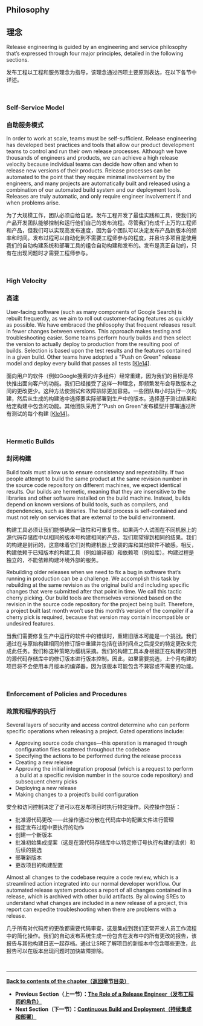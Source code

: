 ## **Philosophy**

## **理念**

Release engineering is guided by an engineering and service philosophy that’s expressed through four major principles, detailed in the following sections.

发布工程以工程和服务理念为指导，该理念通过四项主要原则表达，在以下各节中详述。

<br>

### **Self-Service Model**

### **自助服务模式**

In order to work at scale, teams must be self-sufficient. Release engineering has developed best practices and tools that allow our product development teams to control and run their own release processes. Although we have thousands of engineers and products, we can achieve a high release velocity because individual teams can decide how often and when to release new versions of their products. Release processes can be automated to the point that they require minimal involvement by the engineers, and many projects are automatically built and released using a combination of our automated build system and our deployment tools. Releases are truly automatic, and only require engineer involvement if and when problems arise.

为了大规模工作，团队必须自给自足。发布工程开发了最佳实践和工具，使我们的产品开发团队能够控制和运行他们自己的发布流程。尽管我们有成千上万的工程师和产品，但我们可以实现高发布速度，因为各个团队可以决定发布产品新版本的频率和时间。发布过程可以自动化到不需要工程师参与的程度，并且许多项目是使用我们的自动构建系统和部署工具的组合自动构建和发布的。发布是真正自动的，只有在出现问题时才需要工程师参与。

<br>

### **High Velocity**

### **高速**

User-facing software (such as many components of Google Search) is rebuilt frequently, as we aim to roll out customer-facing features as quickly as possible. We have embraced the philosophy that frequent releases result in fewer changes between versions. This approach makes testing and troubleshooting easier. Some teams perform hourly builds and then select the version to actually deploy to production from the resulting pool of builds. Selection is based upon the test results and the features contained in a given build. Other teams have adopted a "Push on Green" release model and deploy every build that passes all tests [[Kle14]](https://www.usenix.org/publications/login/october-2014-vol-39-no-5/making-push-green-reality).

面向用户的软件（例如Google搜索的许多组件）经常重建，因为我们的目标是尽快推出面向客户的功能。我们已经接受了这样一种理念，即频繁发布会导致版本之间的更改更少。这种方法使测试和故障排除更加容易。一些团队每小时执行一次构建，然后从生成的构建池中选择要实际部署到生产中的版本。选择基于测试结果和给定构建中包含的功能。其他团队采用了“Push on Green”发布模型并部署通过所有测试的每个构建 [[Kle14]](https://www.usenix.org/publications/login/october-2014-vol-39-no-5/making-push-green-reality)。

<br>

### **Hermetic Builds**

### **封闭构建**

Build tools must allow us to ensure consistency and repeatability. If two people attempt to build the same product at the same revision number in the source code repository on different machines, we expect identical results. Our builds are hermetic, meaning that they are insensitive to the libraries and other software installed on the build machine. Instead, builds depend on known versions of build tools, such as compilers, and dependencies, such as libraries. The build process is self-contained and must not rely on services that are external to the build environment.

构建工具必须让我们能够确保一致性和可重复性。如果两个人试图在不同机器上的源代码存储库中以相同的版本号构建相同的产品，我们期望得到相同的结果。我们的构建是封闭的，这意味着它们对构建机器上安装的库和其他软件不敏感。相反，构建依赖于已知版本的构建工具（例如编译器）和依赖项（例如库）。构建过程是独立的，不能依赖构建环境外部的服务。

Rebuilding older releases when we need to fix a bug in software that’s running in production can be a challenge. We accomplish this task by rebuilding at the same revision as the original build and including specific changes that were submitted after that point in time. We call this tactic cherry picking. Our build tools are themselves versioned based on the revision in the source code repository for the project being built. Therefore, a project built last month won’t use this month’s version of the compiler if a cherry pick is required, because that version may contain incompatible or undesired features.

当我们需要修复生产中运行的软件中的错误时，重建旧版本可能是一个挑战。我们通过在与原始构建相同的修订版中重建并包括在该时间点之后提交的特定更改来完成此任务。我们称这种策略为樱桃采摘。我们的构建工具本身根据正在构建的项目的源代码存储库中的修订版本进行版本控制。因此，如果需要挑选，上个月构建的项目将不会使用本月版本的编译器，因为该版本可能包含不兼容或不需要的功能。

<br>

### **Enforcement of Policies and Procedures**

### **政策和程序的执行**

Several layers of security and access control determine who can perform specific operations when releasing a project. Gated operations include:

* Approving source code changes—this operation is managed through configuration files scattered throughout the codebase
* Specifying the actions to be performed during the release process
* Creating a new release
* Approving the initial integration proposal (which is a request to perform a build at a specific revision number in the source code repository) and subsequent cherry picks
* Deploying a new release
* Making changes to a project’s build configuration

安全和访问控制决定了谁可以在发布项目时执行特定操作。风控操作包括：

* 批准源代码更改——此操作通过分散在代码库中的配置文件进行管理
* 指定发布过程中要执行的动作
* 创建一个新版本
* 批准初始集成提案（这是在源代码存储库中以特定修订号执行构建的请求）和后续的挑选
* 部署新版本
* 更改项目的构建配置

Almost all changes to the codebase require a code review, which is a streamlined action integrated into our normal developer workflow. Our automated release system produces a report of all changes contained in a release, which is archived with other build artifacts. By allowing SREs to understand what changes are included in a new release of a project, this report can expedite troubleshooting when there are problems with a release.

几乎所有对代码库的更改都需要代码审查，这是集成到我们正常开发人员工作流程中的简化操作。我们的自动发布系统生成一份包含在发布中的所有更改的报告，该报告与其他构建日志一起存档。通过让SRE了解项目的新版本中包含哪些更改，此报告可以在版本出现问题时加快故障排除。

<br>

---

**[Back to contents of the chapter（返回章节目录）](release_engineering.md)**

* **Previous Section（上一节）：[The Role of a Release Engineer（发布工程师的角色）](the_role_of_a_release_engineer.md)**
* **Next Section（下一节）：[Continuous Build and Deployment（持续集成和部署）](continuous_build_and_deployment.md)**
